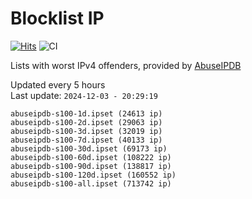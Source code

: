 # Blocklist IP

[![Hits](https://hits.seeyoufarm.com/api/count/incr/badge.svg?url=https%3A%2F%2Fgithub.com%2Fborestad%2Fblocklist-ip%2F&count_bg=%2379C83D&title_bg=%23555555&icon=&icon_color=%23E7E7E7&title=hits&edge_flat=false)](https://hits.seeyoufarm.com)  ![CI](https://img.shields.io/github/workflow/status/borestad/blocklist-ip/CI?style=flat-square)

Lists with worst IPv4 offenders, provided by [AbuseIPDB](https://www.abuseipdb.com/)

<!-- FOOTER-PLACEHOLDER -->
Updated every 5 hours<br>
Last update: `2024-12-03 - 20:29:19`
```
abuseipdb-s100-1d.ipset (24613 ip)
abuseipdb-s100-2d.ipset (29063 ip)
abuseipdb-s100-3d.ipset (32019 ip)
abuseipdb-s100-7d.ipset (40133 ip)
abuseipdb-s100-30d.ipset (69173 ip)
abuseipdb-s100-60d.ipset (108222 ip)
abuseipdb-s100-90d.ipset (138817 ip)
abuseipdb-s100-120d.ipset (160552 ip)
abuseipdb-s100-all.ipset (713742 ip)
```
